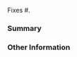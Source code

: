 <!-- Please mention an issue this pull request addresses. -->
Fixes #.

### Summary

<!-- Provide a general description of the code changes in your pull
request. If your pull request is not ready to merge, please create 
a draft and ask for comments. -->

### Other Information

<!-- If there's anything else that's important and relevant to your pull
request, mention that information here. This could include
benchmarks, code samples, or others. -->

<!--Thank you for contributing to u8timeseries! -->